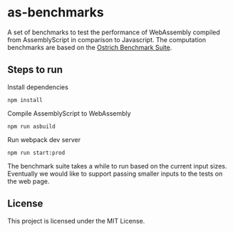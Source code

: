 # as-benchmarks

A set of benchmarks to test the performance of WebAssembly compiled from AssemblyScript
in comparison to Javascript. The computation benchmarks are based on the [Ostrich Benchmark Suite](https://github.com/Sable/Ostrich).

## Steps to run

Install dependencies

```
npm install
```

Compile AssemblyScript to WebAssembly

```
npm run asbuild
```

Run webpack dev server

```
npm run start:prod
```

The benchmark suite takes a while to run based on the current input sizes. Eventually we would like to support passing smaller inputs to the tests on the web page.

## License
This project is licensed under the MIT License.
